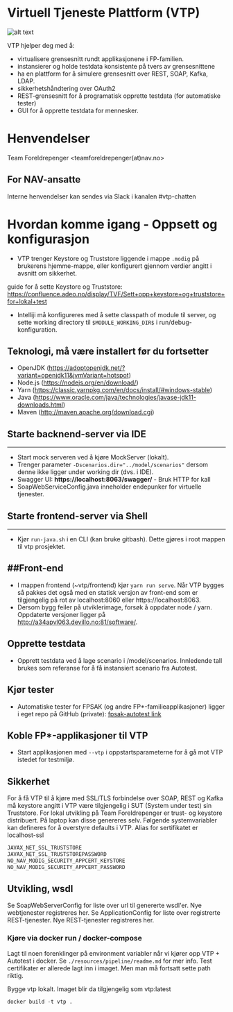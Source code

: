 Virtuell Tjeneste Plattform (VTP)
=================================
![alt text](vtp.png "Logo Title Text 1")


VTP hjelper deg med å: 
- virtualisere grensesnitt rundt applikasjonene i FP-familien. 
- instansierer og holde testdata konsistente på tvers av grensesnittene
- ha en plattform for å simulere grensesnitt over REST, SOAP, Kafka, LDAP.
- sikkerhetshåndtering over OAuth2
- REST-grensesnitt for å programatisk opprette testdata (for automatiske tester) 
- GUI for å opprette testdata for mennesker.

# Henvendelser

Team Foreldrepenger <teamforeldrepenger(at)nav.no>

## For NAV-ansatte

Interne henvendelser kan sendes via Slack i kanalen #vtp-chatten


# Hvordan komme igang - Oppsett og konfigurasjon

* VTP trenger Keystore og Truststore liggende i mappe `.modig` på brukerens hjemme-mappe, eller konfigurert gjennom verdier angitt i avsnitt om sikkerhet.

guide for å sette Keystore og Truststore: https://confluence.adeo.no/display/TVF/Sett+opp+keystore+og+truststore+for+lokal+test

* Intelliji må konfigureres med å sette classpath of module til server, og sette working directory til `$MODULE_WORKING_DIR$` i run/debug-konfiguration.

## Teknologi, må være installert før du fortsetter
* OpenJDK (https://adoptopenjdk.net/?variant=openjdk11&jvmVariant=hotspot)
* Node.js (https://nodejs.org/en/download/)
* Yarn (https://classic.yarnpkg.com/en/docs/install/#windows-stable)
* Java (https://www.oracle.com/java/technologies/javase-jdk11-downloads.html)
* Maven (http://maven.apache.org/download.cgi)

## Starte backnend-server via IDE
----
* Start mock serveren ved å kjøre MockServer (lokalt).
* Trenger parameter `-Dscenarios.dir="../model/scenarios"` dersom denne ikke ligger under working dir (dvs. i IDE).
* Swagger UI: **https://localhost:8063/swagger/** - Bruk HTTP for kall
* SoapWebServiceConfig.java inneholder endepunker for virtuelle tjenester.

## Starte frontend-server via Shell
---
* Kjør `run-java.sh` i en CLI (kan bruke gitbash). Dette gjøres i root mappen til vtp prosjektet.

##Front-end
---
* I mappen frontend (~vtp/frontend) kjør `yarn run serve`. Når VTP bygges så pakkes det også med en statisk versjon av front-end som er tilgjengelig på rot av localhost:8060 eller https://localhost:8063.
* Dersom bygg feiler på utviklerimage, forsøk å oppdater node / yarn. Oppdaterte versjoner ligger på http://a34apvl063.devillo.no:81/software/.  


Opprette testdata 
----
* Opprett testdata ved å lage scenario i /model/scenarios. Innledende tall brukes som referanse for å få instansiert scenario fra Autotest. 

Kjør tester
----
* Automatiske tester for FPSAK (og andre FP*-familieapplikasjoner) ligger i eget repo på GitHub (private): [fpsak-autotest link](https://github.com/navikt/fpsak-autotest)

Koble FP*-applikasjoner til VTP
------

* Start applikasjonen med `--vtp` i oppstartsparameterne for å gå mot VTP istedet for testmiljø. 

Sikkerhet
----
For å få VTP til å kjøre med SSL/TLS forbindelse over SOAP, REST og Kafka må keystore angitt i VTP være tilgjengelig i SUT (System under test) sin Truststore. 
For lokal utvikling på Team Foreldrepenger er trust- og keystore distribuert. På laptop kan disse genereres selv. Følgende systemvariabler kan defineres for å overstyre defaults i VTP. 
Alias for sertifikatet er localhost-ssl

```bash
JAVAX_NET_SSL_TRUSTSTORE
JAVAX_NET_SSL_TRUSTSTOREPASSWORD
NO_NAV_MODIG_SECURITY_APPCERT_KEYSTORE
NO_NAV_MODIG_SECURITY_APPCERT_PASSWORD
```


Utvikling, wsdl
----
Se SoapWebServerConfig for liste over url til genererte wsdl'er. Nye webtjenester registreres her. 
Se ApplicationConfig for liste over registrerte REST-tjenester. Nye REST-tjenester registreres her. 


### Kjøre via docker run / docker-compose
Lagt til noen forenklinger på environment variabler når vi kjører opp VTP + Autotest i docker. Se
`./resources/pipeline/readme.md` for mer info. Test certifikater er allerede lagt inn i imaget. Men man må
fortsatt sette path riktig.


Bygge vtp lokalt. Imaget blir da tilgjengelig som vtp:latest
```
docker build -t vtp . 
```
